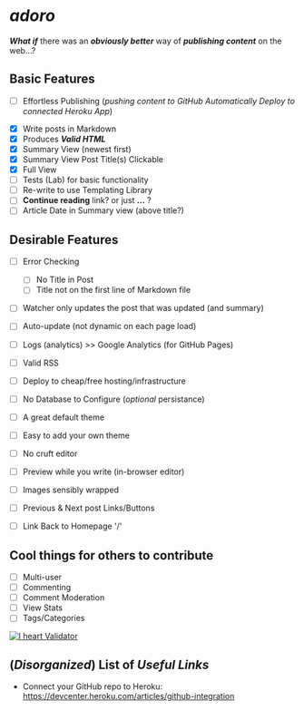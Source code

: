 # *adoro*

***What if*** there was an ***obviously better*** way
of ***publishing content*** on the web...?



## Basic Features

+ [ ] Effortless Publishing (*pushing content to GitHub Automatically Deploy to connected Heroku App*)
- [x] Write posts in Markdown
- [x] Produces ***Valid HTML***
- [x] Summary View (newest first)
- [x] Summary View Post Title(s) Clickable
- [x] Full View
- [ ] Tests (Lab) for basic functionality
- [ ] Re-write to use Templating Library
- [ ] **Continue reading** link? or just **...** ?
- [ ] Article Date in Summary view (above title?)

## Desirable Features

- [ ] Error Checking
  - [ ] No Title in Post
  - [ ] Title not on the first line of Markdown file
- [ ] Watcher only updates the post that was updated (and summary)

- [ ] Auto-update (not dynamic on each page load)
- [ ] Logs (analytics) >> Google Analytics (for GitHub Pages)
- [ ] Valid RSS
- [ ] Deploy to cheap/free hosting/infrastructure
- [ ] No Database to Configure (*optional* persistance)
- [ ] A great default theme
- [ ] Easy to add your own theme
- [ ] No cruft editor
- [ ] Preview while you write (in-browser editor)
- [ ] Images sensibly wrapped
- [ ] Previous & Next post Links/Buttons
- [ ] Link Back to Homepage '/'

## Cool things for others to contribute

- [ ] Multi-user
- [ ] Commenting
- [ ] Comment Moderation
- [ ] View Stats
- [ ] Tags/Categories

[![I heart Validator](http://www.w3.org/QA/Tools/I_heart_validator_lg "W3C Validator Donation Program")](http://validator.w3.org/)


## (*Disorganized*) List of *Useful Links*

+ Connect your GitHub repo to Heroku: https://devcenter.heroku.com/articles/github-integration
